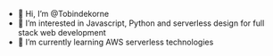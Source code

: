 - 👋 Hi, I’m @Tobindekorne
- 👀 I’m interested in Javascript, Python and serverless design for full stack web development
- 🌱 I’m currently learning AWS serverless technologies

<!---
Tobindekorne/Tobindekorne is a ✨ special ✨ repository because its `README.md` (this file) appears on your GitHub profile.
You can click the Preview link to take a look at your changes.
--->
